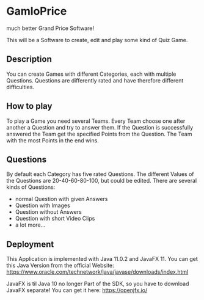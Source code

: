 # GamloPrice
much better Grand Price Software!

This will be a Software to create, edit and play some kind of Quiz Game.

## Description
You can create Games with different Categories, each with multiple Questions. Questions are differently rated and have therefore different difficulties.

## How to play
To play a Game you need several Teams. Every Team choose one after another a Question and try to answer them. If the Question is successfully answered the Team get the specified Points from the Question.
The Team with the most Points in the end wins.

## Questions
By default each Category has five rated Questions. The different Values of the Questions are 20-40-60-80-100, but could be edited. There are several kinds of Questions:
* normal Question with given Answers
* Question with Images
* Question without Answers
* Question with short Video Clips
* a lot more...

## Deployment
This Application is implemented with Java 11.0.2 and JavaFX 11.
You can get this Java Version from the official Website: https://www.oracle.com/technetwork/java/javase/downloads/index.html

JavaFX is til Java 10 no longer Part of the SDK, so you have to download JavaFX separate!
You can get it here: https://openjfx.io/
